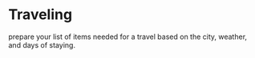 # Traveling
prepare your list of items needed for a travel based on the city, weather, and days of staying.
